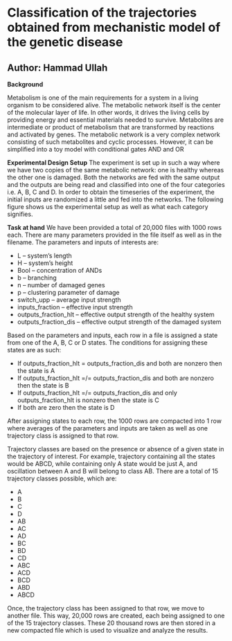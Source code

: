 # Classification of the trajectories obtained from mechanistic model of the genetic disease

## Author: Hammad Ullah

**Background**

Metabolism is one of the main requirements for a system in a living organism to be considered alive. The metabolic network itself is the center of the molecular layer of life. In other words, it drives the living cells by providing energy and essential materials needed to survive. Metabolites are intermediate or product of metabolism that are transformed by reactions and activated by genes. The metabolic network is a very complex network consisting of such metabolites and cyclic processes. However, it can be simplified into a toy model with conditional gates AND and OR

**Experimental Design Setup**
The experiment is set up in such a way where we have two copies of the same metabolic network: one is healthy whereas the other one is damaged. Both the networks are fed with the same output and the outputs are being read and classified into one of the four categories i.e. A, B, C and D. In order to obtain the timeseries of the experiment, the initial inputs are randomized a
little and fed into the networks. The following figure shows us the experimental setup as well as what each category signifies.

**Task at hand**
We have been provided a total of 20,000 files with 1000 rows each. There are many parameters provided in the file itself as well as in the filename. The parameters and inputs of interests are:
* L – system’s length
* H – system’s height
* Bool – concentration of ANDs
* b – branching
* n – number of damaged genes
* p – clustering parameter of damage
* switch_upp – average input strength
* inputs_fraction – effective input strength
* outputs_fraction_hlt – effective output strength of the healthy system
* outputs_fraction_dis – effective output strength of the damaged system

Based on the parameters and inputs, each row in a file is assigned a state from one of the A, B, C or D states. The conditions for assigning these states are as such:
* If outputs_fraction_hlt = outputs_fraction_dis and both are nonzero then the state is A
* If outputs_fraction_hlt =/= outputs_fraction_dis and both are nonzero then the state is B
* If outputs_fraction_hlt =/= outputs_fraction_dis and only outputs_fraction_hlt is nonzero then the state is C
* If both are zero then the state is D

After assigning states to each row, the 1000 rows are compacted into 1 row where averages of the parameters and inputs are taken as well as one trajectory class is assigned to that row.

Trajectory classes are based on the presence or absence of a given state in the trajectory of interest. For example, trajectory containing all the states would be ABCD, while containing only A state would be just A, and oscillation between A and B will belong to class AB. There are a total of 15 trajectory classes possible, which are:
* A
* B
* C
* D
* AB
* AC
* AD
* BC
* BD
* CD
* ABC
* ACD
* BCD
* ABD
* ABCD

Once, the trajectory class has been assigned to that row, we move to another file. This way, 20,000 rows are created, each being assigned to one of the 15 trajectory classes. These 20 thousand rows are then stored in a new compacted file which is used to visualize and analyze the results.
